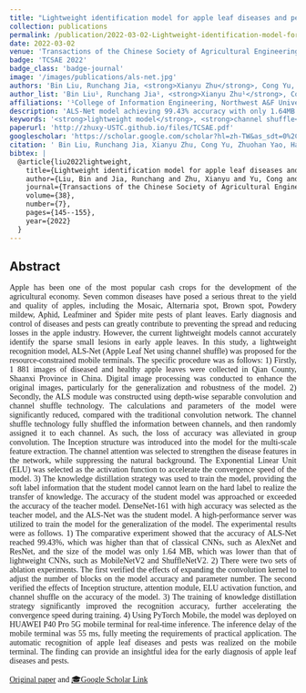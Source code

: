```yaml
---
title: "Lightweight identification model for apple leaf diseases and pests based on mobile terminals"
collection: publications
permalink: /publication/2022-03-02-Lightweight-identification-model-for-apple-leaf-diseases-and-pests-based-on-mobile-terminals
date: 2022-03-02
venue: 'Transactions of the Chinese Society of Agricultural Engineering (TCSAE)'
badge: 'TCSAE 2022'
badge_class: 'badge-journal'
image: '/images/publications/als-net.jpg'
authors: 'Bin Liu, Runchang Jia, <strong>Xianyu Zhu</strong>, Cong Yu, Zhuohan Yao, Haixi Zhang, Dongjian He'
author_list: 'Bin Liu¹, Runchang Jia¹, <strong>Xianyu Zhu¹</strong>, Cong Yu¹, Zhuohan Yao¹, Haixi Zhang¹, Dongjian He²'
affiliations: '¹College of Information Engineering, Northwest A&F University, Yangling, China<br>²College of Mechanical and Electronic Engineering, Northwest A&F University, Yangling, China'
description: 'ALS-Net model achieving 99.43% accuracy with only 1.64MB size for real-time apple leaf disease identification on mobile terminals.'
keywords: '<strong>lightweight model</strong>, <strong>channel shuffle</strong>, <strong>knowledge distillation</strong>, <strong>mobile deployment</strong>'
paperurl: 'http://zhuxy-USTC.github.io/files/TCSAE.pdf'
googlescholar: 'https://scholar.google.com/scholar?hl=zh-TW&as_sdt=0%2C5&q=面向移动端的苹果叶部病虫害轻量级识别模型&btnG=&oq=面向'
citation: ' Bin Liu, Runchang Jia, Xianyu Zhu, Cong Yu, Zhuohan Yao, Haixi Zhang, Dongjian He, &quot;Lightweight identification model for apple leaf diseases and pests based on mobile terminals.&quot; Transactions of the Chinese Society of Agricultural Engineering (TCSAE). 2022'
bibtex: |
  @article{liu2022lightweight,
    title={Lightweight identification model for apple leaf diseases and pests based on mobile terminals},
    author={Liu, Bin and Jia, Runchang and Zhu, Xianyu and Yu, Cong and Yao, Zhuohan and Zhang, Haixi and He, Dongjian},
    journal={Transactions of the Chinese Society of Agricultural Engineering},
    volume={38},
    number={7},
    pages={145--155},
    year={2022}
  }
---
```


## Abstract

<div style="font-family: 'Times New Roman', Times, serif;">
<p style="text-align: justify;">
Apple has been one of the most popular cash crops for the development of the agricultural economy. Seven common diseases have posed a serious threat to the yield and quality of apples, including the Mosaic, Alternaria spot, Brown spot, Powdery mildew, Aphid, Leafminer and Spider mite pests of plant leaves. Early diagnosis and control of diseases and pests can greatly contribute to preventing the spread and reducing losses in the apple industry. However, the current lightweight models cannot accurately identify the sparse small lesions in early apple leaves. In this study, a lightweight recognition model, ALS-Net (Apple Leaf Net using channel shuffle) was proposed for the resource-constrained mobile terminals. The specific procedure was as follows: 1) Firstly, 1 881 images of diseased and healthy apple leaves were collected in Qian County, Shaanxi Province in China. Digital image processing was conducted to enhance the original images, particularly for the generalization and robustness of the model. 2) Secondly, the ALS module was constructed using depth-wise separable convolution and channel shuffle technology. The calculations and parameters of the model were significantly reduced, compared with the traditional convolution network. The channel shuffle technology fully shuffled the information between channels, and then randomly assigned it to each channel. As such, the loss of accuracy was alleviated in group convolution. The Inception structure was introduced into the model for the multi-scale feature extraction. The channel attention was selected to strengthen the disease features in the network, while suppressing the natural background. The Exponential Linear Unit (ELU) was selected as the activation function to accelerate the convergence speed of the model. 3) The knowledge distillation strategy was used to train the model, providing the soft label information that the student model cannot learn on the hard label to realize the transfer of knowledge. The accuracy of the student model was approached or exceeded the accuracy of the teacher model. DenseNet-161 with high accuracy was selected as the teacher model, and the ALS-Net was the student model. A high-performance server was utilized to train the model for the generalization of the model. The experimental results were as follows. 1) The comparative experiment showed that the accuracy of ALS-Net reached 99.43%, which was higher than that of classical CNNs, such as AlexNet and ResNet, and the size of the model was only 1.64 MB, which was lower than that of lightweight CNNs, such as MobileNetV2 and ShuffleNetV2. 2) There were two sets of ablation experiments. The first verified the effects of expanding the convolution kernel to adjust the number of blocks on the model accuracy and parameter number. The second verified the effects of Inception structure, attention module, ELU activation function, and channel shuffle on the accuracy of the model. 3) The training of knowledge distillation strategy significantly improved the recognition accuracy, further accelerating the convergence speed during training. 4) Using PyTorch Mobile, the model was deployed on HUAWEI P40 Pro 5G mobile terminal for real-time inference. The inference delay of the mobile terminal was 55 ms, fully meeting the requirements of practical application. The automatic recognition of apple leaf diseases and pests was realized on the mobile terminal. The finding can provide an insightful idea for the early diagnosis of apple leaf diseases and pests.
<p>
<div>

<!-- [Original paper](http://zhuxy-USTC.github.io/files/TCSAE.pdf) and [Google Scholar Link](https://scholar.google.com/scholar?hl=zh-TW&as_sdt=0%2C5&q=面向移动端的苹果叶部病虫害轻量级识别模型&btnG=&oq=面向){:target="_blank"} -->

<a href="http://zhuxy-USTC.github.io/files/TCSAE.pdf">Original paper</a> and <a href="https://scholar.google.com/scholar?hl=zh-TW&as_sdt=0%2C5&q=面向移动端的苹果叶部病虫害轻量级识别模型&btnG=&oq=面向" target="_blank">🎓Google Scholar Link</a>